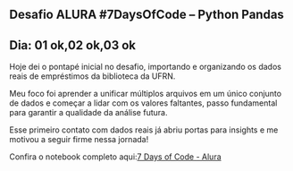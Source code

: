 ## Desafio ALURA #7DaysOfCode – Python Pandas

## Dia: 01 ok,02 ok,03 ok
Hoje dei o pontapé inicial no desafio, importando e organizando os dados reais de empréstimos da biblioteca da UFRN.

Meu foco foi aprender a unificar múltiplos arquivos em um único conjunto de dados e começar a lidar com os valores faltantes, passo fundamental para garantir a qualidade da análise futura.

Esse primeiro contato com dados reais já abriu portas para insights e me motivou a seguir firme nessa jornada!

Confira o notebook completo aqui:[7 Days of Code - Alura](notebooks/7_Days_of_Code_Alura.ipynb)

